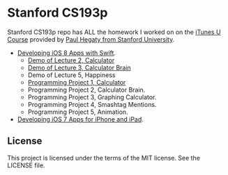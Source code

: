 # Stanford CS193p

Stanford CS193p repo has ALL the homework I worked on on the [iTunes U Course] provided by [Paul Hegaty from Stanford University]. 

  * [Developing iOS 8 Apps with Swift].
    * [Demo of Lecture 2, Calculator]
    * [Demo of Lecture 3, Calculator Brain]
    * Demo of Lecture 5, Happiness
    * [Programming Project 1, Calculator]
    * Programming Project 2, Calculator Brain.
    * Programming Project 3, Graphing Calculator.
    * Programming Project 4, Smashtag Mentions.
    * Programming Project 5, Animation.
  * [Developing iOS 7 Apps for iPhone and iPad].


License
----

This project is licensed under the terms of the MIT license. See the LICENSE file.

[iTunes U Course]:https://itunes.apple.com/us/institution/stanford/id384228265
[Paul Hegaty from Stanford University]:http://web.stanford.edu/class/cs193p/cgi-bin/drupal/
[Developing iOS 8 Apps with Swift]:https://itunes.apple.com/us/course/developing-ios-8-apps-swift/id961180099
[Developing iOS 7 Apps for iPhone and iPad]:https://itunes.apple.com/us/course/developing-ios-7-apps-for/id733644550
[Demo of Lecture 2, Calculator]:https://github.com/antonio081014/Stanford-CS193p/releases/tag/v2014.W.lecture2
[Demo of Lecture 3, Calculator Brain]:https://github.com/antonio081014/Stanford-CS193p/releases/tag/v2014.W.lecture3
[Programming Project 1, Calculator]:https://github.com/antonio081014/Stanford-CS193p/releases/tag/v2014.W.project1
